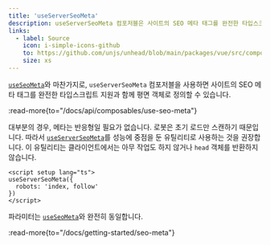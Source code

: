 ```yaml
---
title: 'useServerSeoMeta'
description: useServerSeoMeta 컴포저블은 사이트의 SEO 메타 태그를 완전한 타입스크립트 지원과 함께 평면 객체로 정의할 수 있게 해줍니다.
links:
  - label: Source
    icon: i-simple-icons-github
    to: https://github.com/unjs/unhead/blob/main/packages/vue/src/composables.ts
    size: xs
---
```


[`useSeoMeta`](/docs/api/composables/use-seo-meta)와 마찬가지로, `useServerSeoMeta` 컴포저블을 사용하면 사이트의 SEO 메타 태그를 완전한 타입스크립트 지원과 함께 평면 객체로 정의할 수 있습니다.

:read-more{to="/docs/api/composables/use-seo-meta"}

대부분의 경우, 메타는 반응형일 필요가 없습니다. 로봇은 초기 로드만 스캔하기 때문입니다. 따라서 [`useServerSeoMeta`](/docs/api/composables/use-server-seo-meta)를 성능에 중점을 둔 유틸리티로 사용하는 것을 권장합니다. 이 유틸리티는 클라이언트에서는 아무 작업도 하지 않거나 `head` 객체를 반환하지 않습니다.

```vue [app.vue]
<script setup lang="ts">
useServerSeoMeta({
  robots: 'index, follow'
})
</script>
```

파라미터는 [`useSeoMeta`](/docs/api/composables/use-seo-meta)와 완전히 동일합니다.

:read-more{to="/docs/getting-started/seo-meta"}
